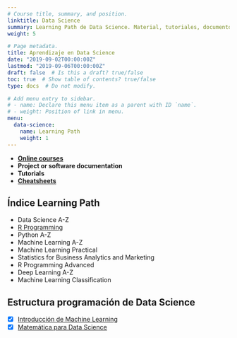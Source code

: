 ```yaml
---
# Course title, summary, and position.
linktitle: Data Science
summary: Learning Path de Data Science. Material, tutoriales, documentos técnicos sobre aprendizaje automático, algoritmos, deep learning e inteligencia artificial.
weight: 5

# Page metadata.
title: Aprendizaje en Data Science
date: "2019-09-02T00:00:00Z"
lastmod: "2019-09-06T00:00:00Z"
draft: false  # Is this a draft? true/false
toc: true  # Show table of contents? true/false
type: docs  # Do not modify.

# Add menu entry to sidebar.
# - name: Declare this menu item as a parent with ID `name`.
# - weight: Position of link in menu.
menu:
  data-science:
    name: Learning Path
    weight: 1
---
```


* **[Online courses]()**
* **Project or software documentation**
* **Tutorials**
* **[Cheatsheets](/)**



## Índice Learning Path

- Data Science A-Z
- [R Programming]()
- Python A-Z
- Machine Learning A-Z
- Machine Learning Practical
- Statistics for Business Analytics and Marketing
- R Programming Advanced
- Deep Learning A-Z
- Machine Learning Classification


## Estructura programación de Data Science


- [x] [Introducción de Machine Learning](intro-machine-learning)
- [x] [Matemática para Data Science](math-data-science)
